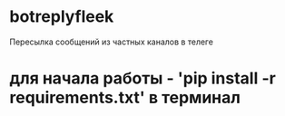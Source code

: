 # botreplyfleek
Пересылка сообщений из частных каналов в телеге

# для начала работы - 'pip install -r requirements.txt' в терминал
